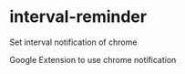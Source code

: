 # interval-reminder
Set interval notification of chrome

Google Extension to use chrome notification
